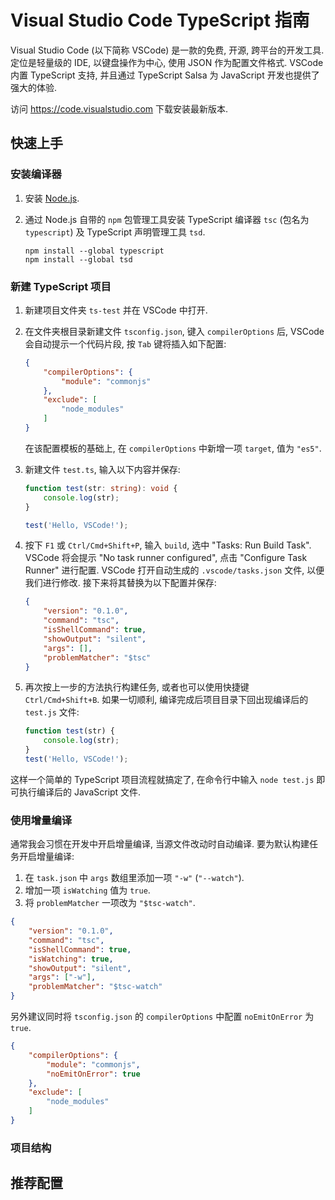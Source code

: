 # Visual Studio Code TypeScript 指南

Visual Studio Code (以下简称 VSCode) 是一款的免费, 开源, 跨平台的开发工具. 定位是轻量级的 IDE, 以键盘操作为中心, 使用 JSON 作为配置文件格式.
VSCode 内置 TypeScript 支持, 并且通过 TypeScript Salsa 为 JavaScript 开发也提供了强大的体验.

访问 https://code.visualstudio.com 下载安装最新版本.

## 快速上手

### 安装编译器

1. 安装 [Node.js](https://nodejs.org).
2. 通过 Node.js 自带的 `npm` 包管理工具安装 TypeScript 编译器 `tsc` (包名为 `typescript`) 及 TypeScript 声明管理工具 `tsd`.

    ```shell
    npm install --global typescript
    npm install --global tsd
    ```

### 新建 TypeScript 项目

1. 新建项目文件夹 `ts-test` 并在 VSCode 中打开.
2. 在文件夹根目录新建文件 `tsconfig.json`, 键入 `compilerOptions` 后, VSCode 会自动提示一个代码片段, 按 `Tab` 键将插入如下配置:

    ```json
    {
        "compilerOptions": {
            "module": "commonjs"
        },
        "exclude": [
            "node_modules"
        ]
    }
    ```

   在该配置模板的基础上, 在 `compilerOptions` 中新增一项 `target`, 值为 `"es5"`.
3. 新建文件 `test.ts`, 输入以下内容并保存:

    ```ts
    function test(str: string): void {
        console.log(str);
    }

    test('Hello, VSCode!');
    ```

4. 按下 `F1` 或 `Ctrl/Cmd+Shift+P`, 输入 `build`, 选中 "Tasks: Run Build Task". VSCode 将会提示 "No task runner configured", 点击 "Configure Task Runner" 进行配置. VSCode 打开自动生成的 `.vscode/tasks.json` 文件, 以便我们进行修改. 接下来将其替换为以下配置并保存:

    ```json
    {
        "version": "0.1.0",
        "command": "tsc",
        "isShellCommand": true,
        "showOutput": "silent",
        "args": [],
        "problemMatcher": "$tsc"
    }
    ```

5. 再次按上一步的方法执行构建任务, 或者也可以使用快捷键 `Ctrl/Cmd+Shift+B`. 如果一切顺利, 编译完成后项目目录下回出现编译后的 `test.js` 文件:

    ```js
    function test(str) {
        console.log(str);
    }
    test('Hello, VSCode!');
    ```

这样一个简单的 TypeScript 项目流程就搞定了, 在命令行中输入 `node test.js` 即可执行编译后的 JavaScript 文件.

### 使用增量编译

通常我会习惯在开发中开启增量编译, 当源文件改动时自动编译. 要为默认构建任务开启增量编译:

1. 在 `task.json` 中 `args` 数组里添加一项 `"-w"` (`"--watch"`).
2. 增加一项 `isWatching` 值为 `true`.
3. 将 `problemMatcher` 一项改为 `"$tsc-watch"`.

```json
{
    "version": "0.1.0",
    "command": "tsc",
    "isShellCommand": true,
    "isWatching": true,
    "showOutput": "silent",
    "args": ["-w"],
    "problemMatcher": "$tsc-watch"
}
```

另外建议同时将 `tsconfig.json` 的 `compilerOptions` 中配置 `noEmitOnError` 为 `true`.

```json
{
    "compilerOptions": {
        "module": "commonjs",
        "noEmitOnError": true
    },
    "exclude": [
        "node_modules"
    ]
}
```

### 项目结构

## 推荐配置

